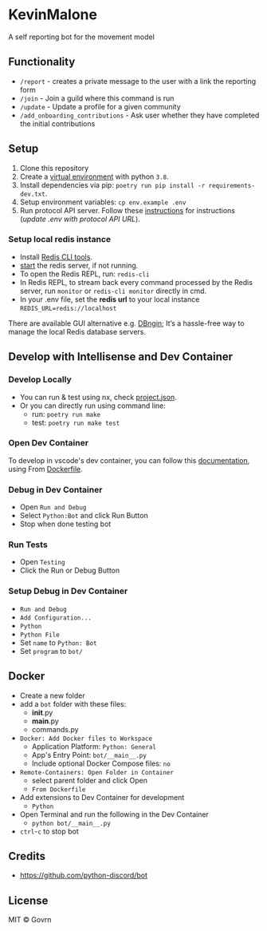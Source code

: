 # KevinMalone

A self reporting bot for the movement model

## Functionality

- `/report` - creates a private message to the user with a link the reporting form
- `/join` - Join a guild where this command is run
- `/update` - Update a profile for a given community
- `/add_onboarding_contributions` - Ask user whether they have completed the initial contributions

## Setup

1. Clone this repository
2. Create a [virtual environment](https://python-poetry.org/docs/managing-environments/#switching-between-environments)
   with python `3.8`.
3. Install dependencies via pip: `poetry run pip install -r requirements-dev.txt`.
4. Setup environment variables: `cp env.example .env`
5. Run protocol API server. Follow these [instructions](../protocol-api/README.md) for instructions (_update .env with
   protocol API URL_).

### Setup local redis instance

- Install [Redis CLI tools](https://redis.io/docs/getting-started/).
- [start](https://tableplus.com/blog/2018/10/how-to-start-stop-restart-redis.html) the redis server, if not running.
- To open the Redis REPL, run: `redis-cli`
- In Redis REPL, to stream back every command processed by the Redis server, run `monitor` or `redis-cli monitor`
  directly in cmd.
- In your .env file, set the **redis url** to your local instance `REDIS_URL=redis://localhost`

There are available GUI alternative e.g. [DBngin](https://dbngin.com/); It’s a hassle-free way to manage the local Redis
database
servers.

## Develop with Intellisense and Dev Container

### Develop Locally

- You can run & test using nx, check [project.json](project.json).
- Or you can directly run using command line:
    - run: `poetry run make`
    - test: `poetry run make test`

### Open Dev Container

To develop in vscode's dev container, you can follow
this [documentation](https://code.visualstudio.com/docs/devcontainers/containers), using
From [Dockerfile](./Dockerfile).

### Debug in Dev Container

- Open `Run and Debug`
- Select `Python:Bot` and click Run Button
- Stop when done testing bot

### Run Tests

- Open `Testing`
- Click the Run or Debug Button

### Setup Debug in Dev Container

- `Run and Debug`
- `Add Configuration...`
- `Python`
- `Python File`
- Set `name` to `Python: Bot`
- Set `program` to `bot/`

## Docker

- Create a new folder
- add a `bot` folder with these files:
    - **init**.py
    - **main**.py
    - commands.py
- `Docker: Add Docker files to Workspace`
    - Application Platform: `Python: General`
    - App's Entry Point: `bot/__main__.py`
    - Include optional Docker Compose files: `no`
- `Remote-Containers: Open Folder in Container`
    - select parent folder and click Open
    - `From Dockerfile`
- Add extensions to Dev Container for development
    - `Python`
- Open Terminal and run the following in the Dev Container
    - `python bot/__main__.py`
- `ctrl`-`c` to stop bot

## Credits

- <https://github.com/python-discord/bot>

## License

MIT © Govrn
